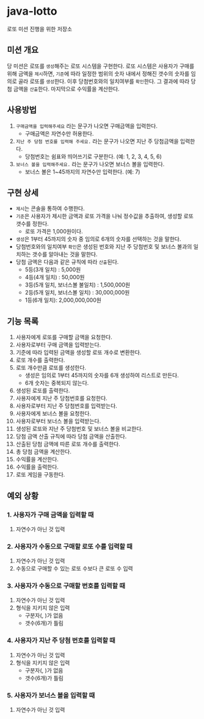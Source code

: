 # java-lotto
로또 미션 진행을 위한 저장소

## 미션 개요

당 미션은 로또를 `생성`해주는 로또 시스템을 구현한다. 로또 시스템은 사용자가 구매를 위해 금액을 `제시`하면, `기준`에 따라 일정한 범위의 숫자 내에서 정해진 갯수의 숫자를 임의로 골라 로또를 `생성`한다. 이후 당첨번호와의 일치여부를 `확인`한다. 그 결과에 따라 당첨 금액을 `산출`한다. 마지막으로 수익률을 계산한다.

## 사용방법

1. `구매금액을 입력해주세요` 라는 문구가 나오면 구매금액을 입력한다.
   - 구매금액은 자연수만 허용한다.
2. `지난 주 당첨 번호를 입력해 주세요.` 라는 문구가 나오면 지난 주 당첨금액을 입력한다.
   - 당첨번호는 쉼표와 띄어쓰기로 구분한다. (예: 1, 2, 3, 4, 5, 6)
3. `보너스 볼을 입력해주세요.` 라는 문구가 나오면 보너스 볼을 입력한다.
   - 보너스 볼은 1~45까지의 자연수만 입력한다. (예: 7)



## 구현 상세

- `제시`는 콘솔을 통하여 수행한다.
- `기준`은 사용자가 제시한 금액과 로또 가격을 나눠 정수값을 추출하여, 생성할 로또 갯수를 정한다.
  - 로또 가격은 1,000원이다.
- `생성`은 1부터 45까지의 숫자 중 임의로 6개의 숫자를 선택하는 것을 말한다.
- 당첨번호와의 일치여부 `확인`은 생성된 번호와 지난 주 당첨번호 및 보너스 볼과의 일치하는 갯수를 알아내는 것을 말한다.
- 당첨 금액은 다음과 같은 규칙에 따라 `산출`된다.
  - 5등(3개 일치) : 5,000원
  - 4등(4개 일치) : 50,000원
  - 3등(5개 일치, 보너스볼 불일치) : 1,500,000원
  - 2등(5개 일치, 보너스볼 일치) : 30,000,000원
  - 1등(6개 일치): 2,000,000,000원

## 기능 목록

1. 사용자에게 로또를 구매할 금액을 요청한다.
2. 사용자로부터 구매 금액을 입력받는다.
3. 기준에 따라 입력된 금액을 생성할 로또 개수로 변환한다.
4. 로또 개수를 출력한다.
5. 로또 개수만큼 로또를 생성한다.
   - 생성은 임의로 1부터 45까지의 숫자를 6개 생성하여 리스트로 만든다.
   - 6개 숫자는 중복되지 않는다.
6. 생성된 로또를 출력한다.
7. 사용자에게 지난 주 당첨번호를 요청한다.
8. 사용자로부터 지난 주 당첨번호를 입력받는다.
9. 사용자에게 보너스 볼을 요청한다.
10. 사용자로부터 보너스 볼을 입력받는다.
11. 생성된 로또와 지난 주 당첨번호 및 보너스 볼을 비교한다.
12. 당첨 금액 산출 규칙에 따라 당첨 금액을 산출한다.
13. 산출된 당첨 금액에 따른 로또 개수를 출력한다.
14. 총 당첨 금액을 계산한다.
15. 수익률을 계산한다.
16. 수익률을 출력한다.
17. 로또 게임을 구동한다.



## 예외 상황

### 1. 사용자가 구매 금액을 입력할 때

1. 자연수가 아닌 것 입력

### 2. 사용자가 수동으로 구매할 로또 수를 입력할 때

1. 자연수가 아닌 것 입력
2. 수동으로 구매할 수 있는 로또 수보다 큰 로또 수 입력

### 3. 사용자가 수동으로 구매할 번호를 입력할 때

1. 자연수가 아닌 것 입력
2. 형식을 지키지 않은 입력
   - 구분자(, )가 없음
   - 갯수(6개)가 틀림

### 4. 사용자가 지난 주 당첨 번호를 입력할 때

1. 자연수가 아닌 것 입력
2. 형식을 지키지 않은 입력
   - 구분자(, )가 없음
   - 갯수(6개)가 틀림

### 5. 사용자가 보너스 볼을 입력할 때

1. 자연수가 아닌 것 입력